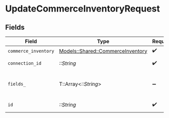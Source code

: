 # UpdateCommerceInventoryRequest


## Fields

| Field                                                                         | Type                                                                          | Required                                                                      | Description                                                                   |
| ----------------------------------------------------------------------------- | ----------------------------------------------------------------------------- | ----------------------------------------------------------------------------- | ----------------------------------------------------------------------------- |
| `commerce_inventory`                                                          | [Models::Shared::CommerceInventory](../../models/shared/commerceinventory.md) | :heavy_check_mark:                                                            | N/A                                                                           |
| `connection_id`                                                               | *::String*                                                                    | :heavy_check_mark:                                                            | ID of the connection                                                          |
| `fields_`                                                                     | T::Array<*::String*>                                                          | :heavy_minus_sign:                                                            | Comma-delimited fields to return                                              |
| `id`                                                                          | *::String*                                                                    | :heavy_check_mark:                                                            | ID of the Inventory                                                           |